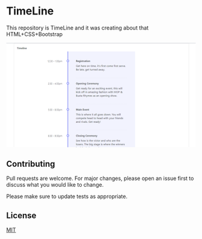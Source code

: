 
# TimeLine 

This repository is TimeLine and it was creating about that HTML+CSS+Bootstrap 


 ![alt text](https://github.com/Web-Master-2000/Web-Master-Files/blob/main/web%20tools/TimeLine/screenshot.png?raw=true)
 
 

 

## Contributing
Pull requests are welcome. For major changes, please open an issue first to discuss what you would like to change.

Please make sure to update tests as appropriate.

## License
[MIT](https://choosealicense.com/licenses/mit/)